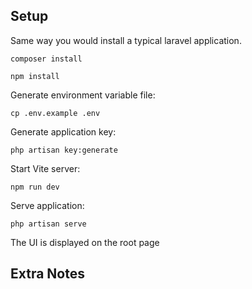 


## Setup

Same way you would install a typical laravel application.

    composer install

    npm install

Generate environment variable file:

```shell
cp .env.example .env
```

Generate application key:

```shell
php artisan key:generate
```

Start Vite server:

```shell
npm run dev
```

Serve application:

```shell
php artisan serve
```

The UI is displayed on the root page

## Extra Notes



